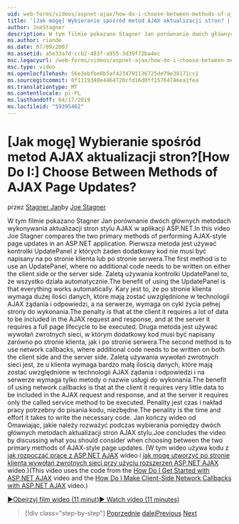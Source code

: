 ```yaml
---
uid: web-forms/videos/aspnet-ajax/how-do-i-choose-between-methods-of-ajax-page-updates
title: '[Jak mogę] Wybieranie spośród metod AJAX aktualizacji stron? | Microsoft Docs'
author: JoeStagner
description: W tym filmie pokazano Stagner Jan porównanie dwóch głównych metodach wykonywania aktualizacji stron stylu AJAX w aplikacji ASP.NET. Pierwsza metoda jest używać Upd...
ms.author: riande
ms.date: 07/09/2007
ms.assetid: a5e33a7d-ccb2-483f-a955-3d39f72ba4ec
msc.legacyurl: /web-forms/videos/aspnet-ajax/how-do-i-choose-between-methods-of-ajax-page-updates
msc.type: video
ms.openlocfilehash: 56e3ebfbe0b5af4234791136725de79e38171cc1
ms.sourcegitcommit: 0f1119340e4464720cfd16d0ff15764746ea1fea
ms.translationtype: MT
ms.contentlocale: pl-PL
ms.lasthandoff: 04/17/2019
ms.locfileid: "59395462"
---
```

# <a name="how-do-i-choose-between-methods-of-ajax-page-updates"></a><span data-ttu-id="9d3bd-105">[Jak mogę] Wybieranie spośród metod AJAX aktualizacji stron?</span><span class="sxs-lookup"><span data-stu-id="9d3bd-105">[How Do I:] Choose Between Methods of AJAX Page Updates?</span></span>

<span data-ttu-id="9d3bd-106">przez [Stagner Jan](https://github.com/JoeStagner)</span><span class="sxs-lookup"><span data-stu-id="9d3bd-106">by [Joe Stagner](https://github.com/JoeStagner)</span></span>

<span data-ttu-id="9d3bd-107">W tym filmie pokazano Stagner Jan porównanie dwóch głównych metodach wykonywania aktualizacji stron stylu AJAX w aplikacji ASP.NET.</span><span class="sxs-lookup"><span data-stu-id="9d3bd-107">In this video Joe Stagner compares the two primary methods of performing AJAX-style page updates in an ASP.NET application.</span></span> <span data-ttu-id="9d3bd-108">Pierwsza metoda jest używać kontrolki UpdatePanel z których żaden dodatkowy kod nie musi być napisany na po stronie klienta lub po stronie serwera.</span><span class="sxs-lookup"><span data-stu-id="9d3bd-108">The first method is to use an UpdatePanel, where no additional code needs to be written on either the client side or the server side.</span></span> <span data-ttu-id="9d3bd-109">Zaletą używania kontrolki UpdatePanel to, że wszystko działa automatycznie.</span><span class="sxs-lookup"><span data-stu-id="9d3bd-109">The benefit of using the UpdatePanel is that everything works automatically.</span></span> <span data-ttu-id="9d3bd-110">Kary jest to, że po stronie klienta wymaga dużej ilości danych, które mają zostać uwzględnione w technologii AJAX żądania i odpowiedzi, a na serwerze, wymaga on cykl życia pełnej strony do wykonania.</span><span class="sxs-lookup"><span data-stu-id="9d3bd-110">The penalty is that at the client it requires a lot of data to be included in the AJAX request and response, and at the server it requires a full page lifecycle to be executed.</span></span> <span data-ttu-id="9d3bd-111">Druga metoda jest używać wywołań zwrotnych sieci, w którym dodatkowy kod musi być napisany zarówno po stronie klienta, jak i po stronie serwera.</span><span class="sxs-lookup"><span data-stu-id="9d3bd-111">The second method is to use network callbacks, where additional code needs to be written on both the client side and the server side.</span></span> <span data-ttu-id="9d3bd-112">Zaletą używania wywołań zwrotnych sieci jest, że u klienta wymaga bardzo małą ilością danych, które mają zostać uwzględnione w technologii AJAX żądania i odpowiedzi i na serwerze wymaga tylko metody o nazwie usługi do wykonania.</span><span class="sxs-lookup"><span data-stu-id="9d3bd-112">The benefit of using network callbacks is that at the client it requires very little data to be included in the AJAX request and response, and at the server it requires only the called service method to be executed.</span></span> <span data-ttu-id="9d3bd-113">Penality jest czas i nakład pracy potrzebny do pisania kodu, niezbędne.</span><span class="sxs-lookup"><span data-stu-id="9d3bd-113">The penality is the time and effort it takes to write the necessary code.</span></span> <span data-ttu-id="9d3bd-114">Jan kończy wideo od Omawiając, jakie należy rozważyć podczas wybierania pomiędzy dwóch głównych metodach aktualizacji stron AJAX stylu.</span><span class="sxs-lookup"><span data-stu-id="9d3bd-114">Joe concludes the video by discussing what you should consider when choosing between the two primary methods of AJAX-style page updates.</span></span> <span data-ttu-id="9d3bd-115">(W tym wideo używa kodu z [jak rozpocząć pracę z ASP.NET AJAX](how-do-i-get-started-with-aspnet-ajax.md) wideo i [jak mogę utworzyć po stronie klienta wywołań zwrotnych sieci przy użyciu rozszerzeń ASP.NET AJAX](how-do-i-make-client-side-network-callbacks-with-aspnet-ajax.md) wideo.)</span><span class="sxs-lookup"><span data-stu-id="9d3bd-115">(This video uses the code from the [How Do I Get Started with ASP.NET AJAX](how-do-i-get-started-with-aspnet-ajax.md) video and the [How Do I Make Client-Side Network Callbacks with ASP.NET AJAX](how-do-i-make-client-side-network-callbacks-with-aspnet-ajax.md) video.)</span></span>

[<span data-ttu-id="9d3bd-116">&#9654;Obejrzyj film wideo (11 minut)</span><span class="sxs-lookup"><span data-stu-id="9d3bd-116">&#9654; Watch video (11 minutes)</span></span>](https://channel9.msdn.com/Blogs/ASP-NET-Site-Videos/how-do-i-choose-between-methods-of-ajax-page-updates)

> [!div class="step-by-step"]
> <span data-ttu-id="9d3bd-117">[Poprzednie](how-do-i-update-multiple-regions-of-a-page-with-aspnet-ajax.md)
> [dalej](how-do-i-use-other-javascript-user-interface-libraries-with-aspnet-ajax.md)</span><span class="sxs-lookup"><span data-stu-id="9d3bd-117">[Previous](how-do-i-update-multiple-regions-of-a-page-with-aspnet-ajax.md)
[Next](how-do-i-use-other-javascript-user-interface-libraries-with-aspnet-ajax.md)</span></span>
